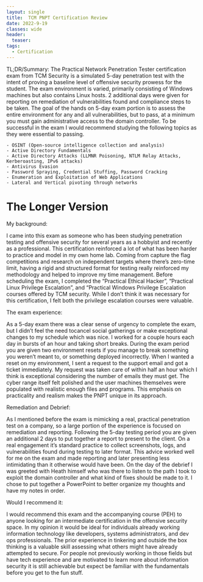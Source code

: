 ```yaml
---
layout: single
title:  TCM PNPT Certification Review
date: 2022-9-19
classes: wide
header:
  teaser: 
tags:
  - Certification
---
```

TL;DR/Summary: 
The Practical Network Penetration Tester certification exam from TCM Security is a simulated 5-day penetration test with the intent of proving a baseline level of offensive security prowess for the student. The exam environment is varied, primarily consisting of Windows machines but also contains Linux hosts. 2 additional days were given for reporting on remediation of vulnerabilities found and compliance steps to be taken. The goal of the hands on 5-day exam portion is to assess the entire environment for any and all vulnerabilities, but to pass, at a minimum you must gain administrative access to the domain controller. To be successful in the exam I would recommend studying the following topics as they were essential to passing.

```
- OSINT (Open-source intelligence collection and analysis)
- Active Directory Fundamentals
- Active Directory Attacks (LLMNR Poisoning, NTLM Relay Attacks, Kerberoasting, IPv6 attacks)
- Antivirus Evasion
- Password Spraying, Credential Stuffing, Password Cracking
- Enumeration and Exploitation of Web Applications
- Lateral and Vertical pivoting through networks
```
# The Longer Version

My background:

I came into this exam as someone who has been studying penetration testing and offensive security for several years as a hobbyist and recently as a professional. This certification reinforced a lot of what has been harder to practice and model in my own home lab. Coming from capture the flag competitions and research on independent targets where there’s zero-time limit, having a rigid and structured format for testing really reinforced my methodology and helped to improve my time management. Before scheduling the exam, I completed the “Practical Ethical Hacker”, “Practical Linux Privilege Escalation”, and “Practical Windows Privilege Escalation courses offered by TCM security. While I don’t think it was necessary for this certification, I felt both the privilege escalation courses were valuable.

The exam experience:

As a 5-day exam there was a clear sense of urgency to complete the exam, but I didn’t feel the need tocancel social gatherings or make exceptional changes to my schedule which was nice. I worked for a couple hours each day in bursts of an hour and taking short breaks. During the exam period you are given two environment resets if you manage to break something you weren’t meant to, or something deployed incorrectly. When I wanted a reset on my environment, I sent a request to the support email and got a ticket immediately. My request was taken care of within half an hour which I think is exceptional considering the number of emails they must get. The cyber range itself felt polished and the user machines themselves were populated with realistic enough files and programs. This emphasis on practicality and realism makes the PNPT unique in its approach.

Remediation and Debrief:

As I mentioned before the exam is mimicking a real, practical penetration test on a company, so a large portion of the experience is focused on remediation and reporting. Following the 5-day testing period you are given an additional 2 days to put together a report to present to the client. On a real engagement it’s standard practice to collect screenshots, logs, and vulnerabilities found during testing to later format. This advice worked well for me on the exam and made reporting and later presenting less intimidating than it otherwise would have been. On the day of the debrief I was greeted with Heath himself who was there to listen to the path I took to exploit the domain controller and what kind of fixes should be made to it. I chose to put together a PowerPoint to better organize my thoughts and have my notes in order.

Would I recommend it:

I would recommend this exam and the accompanying course (PEH) to anyone looking for an intermediate certification in the offensive security space. In my opinion it would be ideal for individuals already working information technology like developers, systems administrators, and dev ops professionals. The prior experience in tinkering and outside the box thinking is a valuable skill assessing what others might have already attempted to secure. For people not previously working in those fields but have tech experience and are motivated to learn more about information security it is still achievable but expect be familiar with the fundamentals before you get to the fun stuff.


